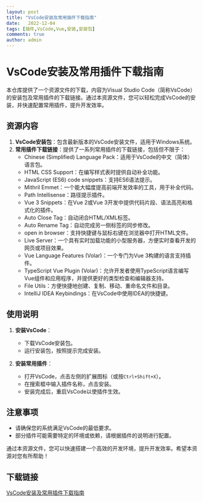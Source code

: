 ```yaml
---
layout: post
title: "VsCode安装及常用插件下载指南"
date:   2022-12-04
tags: [插件,VsCode,Vue,安装,安装包]
comments: true
author: admin
---
```

# VsCode安装及常用插件下载指南

本仓库提供了一个资源文件的下载，内容为Visual Studio Code（简称VsCode）的安装包及常用插件的下载链接。通过本资源文件，您可以轻松完成VsCode的安装，并快速配置常用插件，提升开发效率。

## 资源内容

1. **VsCode安装包**：包含最新版本的VsCode安装文件，适用于Windows系统。
2. **常用插件下载链接**：提供了一系列常用插件的下载链接，包括但不限于：
   - Chinese (Simplified) Language Pack：适用于VsCode的中文（简体）语言包。
   - HTML CSS Support：在编写样式表时提供自动补全功能。
   - JavaScript (ES6) code snippets：支持ES6语法提示。
   - Mithril Emmet：一个能大幅度提高前端开发效率的工具，用于补全代码。
   - Path Intellisense：路径提示插件。
   - Vue 3 Snippets：在Vue 2或Vue 3开发中提供代码片段、语法高亮和格式化的插件。
   - Auto Close Tag：自动闭合HTML/XML标签。
   - Auto Rename Tag：自动完成另一侧标签的同步修改。
   - open in browser：支持快捷键与鼠标右键在浏览器中打开HTML文件。
   - Live Server：一个具有实时加载功能的小型服务器，方便实时查看开发的网页或项目效果。
   - Vue Language Features (Volar)：一个专门为Vue 3构建的语言支持插件。
   - TypeScript Vue Plugin (Volar)：允许开发者使用TypeScript语言编写Vue组件和应用程序，并提供更好的类型检查和编辑器支持。
   - File Utils：方便快捷地创建、复制、移动、重命名文件和目录。
   - IntelliJ IDEA Keybindings：在VsCode中使用IDEA的快捷键。

## 使用说明

1. **安装VsCode**：
   - 下载VsCode安装包。
   - 运行安装包，按照提示完成安装。

2. **安装常用插件**：
   - 打开VsCode，点击左侧的扩展图标（或按`Ctrl+Shift+X`）。
   - 在搜索框中输入插件名称，点击安装。
   - 安装完成后，重启VsCode以使插件生效。

## 注意事项

- 请确保您的系统满足VsCode的最低要求。
- 部分插件可能需要特定的环境或依赖，请根据插件的说明进行配置。

通过本资源文件，您可以快速搭建一个高效的开发环境，提升开发效率。希望本资源对您有所帮助！

## 下载链接

[VsCode安装及常用插件下载指南](https://pan.quark.cn/s/81952bbe620f)